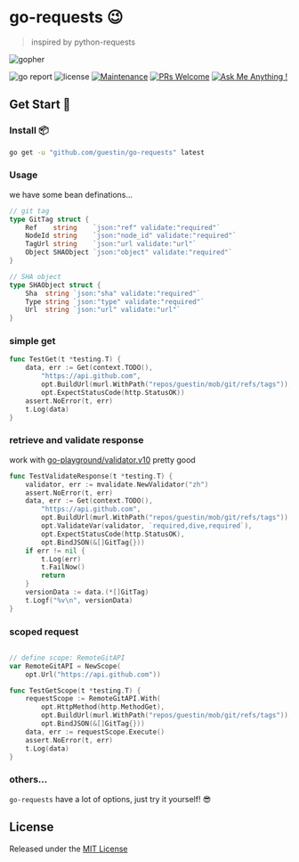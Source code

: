 # go-requests 😉

> inspired by python-requests

![gopher](https://golang.google.cn/lib/godoc/images/footer-gopher.jpg)

![go report](https://goreportcard.com/badge/github.com/guestin/go-requests)
![license](https://img.shields.io/badge/license-MIT-brightgreen.svg)
[![Maintenance](https://img.shields.io/badge/Maintained%3F-yes-green.svg)](https://github.com/guestin/go-requests)
[![PRs Welcome](https://img.shields.io/badge/PRs-welcome-brightgreen.svg?style=flat)](https://github.com/guestin/go-requests/pulls)
[![Ask Me Anything !](https://img.shields.io/badge/Ask%20me-anything-1abc9c.svg)](https://github.com/guestin/go-requests/issues)

## Get Start 🚀

### Install 📦

```bash
go get -u "github.com/guestin/go-requests" latest
```

### Usage

we have some bean definations...

```go
// git tag
type GitTag struct {
	Ref    string    `json:"ref" validate:"required"`
	NodeId string    `json:"node_id" validate:"required"`
	TagUrl string    `json:"url validate:"url"`
	Object SHAObject `json:"object" validate:"required"`
}

// SHA object
type SHAObject struct {
	Sha  string `json:"sha" validate:"required"`
	Type string `json:"type" validate:"required"`
	Url  string `json:"url" validate:"url"`
}

```

### simple get

```go
func TestGet(t *testing.T) {
	data, err := Get(context.TODO(),
		"https://api.github.com",
		opt.BuildUrl(murl.WithPath("repos/guestin/mob/git/refs/tags")),
		opt.ExpectStatusCode(http.StatusOK))
	assert.NoError(t, err)
	t.Log(data)
}
```
### retrieve and validate response

work with [go-playground/validator.v10](https://pkg.go.dev/gopkg.in/go-playground/validator.v10) pretty good

```go
func TestValidateResponse(t *testing.T) {
	validator, err := mvalidate.NewValidator("zh")
	assert.NoError(t, err)
	data, err := Get(context.TODO(),
		"https://api.github.com",
		opt.BuildUrl(murl.WithPath("repos/guestin/mob/git/refs/tags")),
		opt.ValidateVar(validator, `required,dive,required`),
		opt.ExpectStatusCode(http.StatusOK),
		opt.BindJSON(&[]GitTag{}))
	if err != nil {
		t.Log(err)
		t.FailNow()
		return
	}
	versionData := data.(*[]GitTag)
	t.Logf("%v\n", versionData)
}

```

### scoped request

```go

// define scope: RemoteGitAPI
var RemoteGitAPI = NewScope(
	opt.Url("https://api.github.com"))

func TestGetScope(t *testing.T) {
	requestScope := RemoteGitAPI.With(
		opt.HttpMethod(http.MethodGet),
		opt.BuildUrl(murl.WithPath("repos/guestin/mob/git/refs/tags")),
		opt.BindJSON(&[]GitTag{}))
	data, err := requestScope.Execute()
	assert.NoError(t, err)
	t.Log(data)
}


```

### others...

`go-requests` have a lot of options, just try it yourself! 😎

## License

Released under the [MIT License](https://github.com/guestin/go-requests/blob/master/License)

